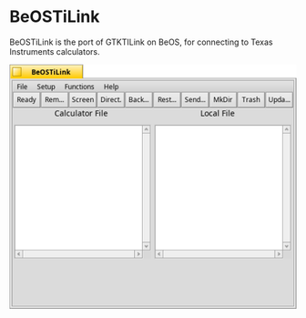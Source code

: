 # BeOSTiLink
BeOSTiLink is the port of GTKTILink on BeOS, for connecting to Texas Instruments calculators.

![BeOSTiLink screenshot](BeOSTiLink.png "BeOSTiLink")
